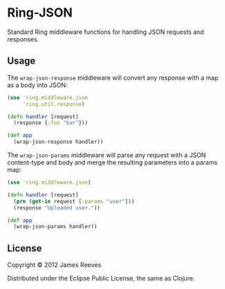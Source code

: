 # Ring-JSON

Standard Ring middleware functions for handling JSON requests and responses.

## Usage

The `wrap-json-response` middleware will convert any response with a
map as a body into JSON:

```clojure
(use 'ring.middleware.json
     'ring.util.response)

(defn handler [request]
  (response {:foo "bar"}))

(def app
  (wrap-json-response handler))
```

The `wrap-json-params` middleware will parse any request with a JSON
content-type and body and merge the resulting parameters into a params
map:

```clojure
(use 'ring.middleware.json)

(defn handler [request]
  (prn (get-in request [:params "user"]))
  (response "Uploaded user."))

(def app
  (wrap-json-params handler))
```

## License

Copyright © 2012 James Reeves

Distributed under the Eclipse Public License, the same as Clojure.
